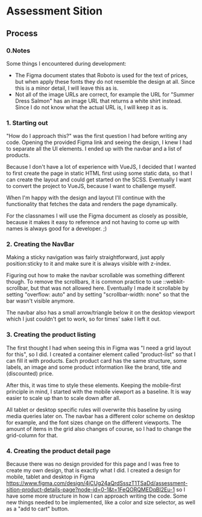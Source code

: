 # Assessment Sition

## Process

### 0.Notes

Some things I encountered during development:
- The Figma document states that Roboto is used for the text of prices, but when apply these fonts they do not resemble the design at all. Since this is a minor detail, I will leave this as is.
- Not all of the image URLs are correct, for example the URL for "Summer Dress Salmon" has an image URL that returns a white shirt instead. Since I do not know what the actual URL is, I will keep it as is.

### 1. Starting out
"How do I approach this?" was the first question I had before writing any code.
Opening the provided Figma link and seeing the design, I knew I had to separate all the UI elements. I ended up with the navbar and a list of products.

Because I don't have a lot of experience with VueJS, I decided that I wanted to first create the page in static HTML first using some static data, so that I can create the layout and could get started on the SCSS.
Eventually I want to convert the project to VueJS, because I want to challenge myself.

When I'm happy with the design and layout I'll continue with the functionality that fetches the data and renders the page dynamically.

For the classnames I will use the Figma document as closely as possible, because it makes it easy to reference and not having to come up with names is always good for a developer. ;)

### 2. Creating the NavBar

Making a sticky navigation was fairly straightforward, just apply position:sticky to it and make sure it is always visible with z-index.

Figuring out how to make the navbar scrollable was something different though. 
To remove the scrollbars, it is common practice to use ::webkit-scrollbar, but that was not allowed here.
Eventually I made it scrollable by setting "overflow: auto" and by setting "scrollbar-width: none" so that the bar wasn't visible anymore. 

The navbar also has a small arrow/triangle below it on the desktop viewport which I just couldn't get to work, so for times' sake I left it out.

### 3. Creating the product listing

The first thought I had when seeing this in Figma was "I need a grid layout for this", so I did.
I created a container element called "product-list" so that I can fill it with products.
Each product card has the same structure, some labels, an image and some product information like the brand, title and (discounted) price.

After this, it was time to style these elements. 
Keeping the mobile-first principle in mind, I started with the mobile viewport as a baseline. It is way easier to scale up than to scale down after all. 

All tablet or desktop specific rules will overwrite this baseline by using media queries later on.
The navbar has a different color scheme on desktop for example, and the font sizes change on the different viewports. The amount of items in the grid also changes of course, so I had to change the grid-column for that.

### 4. Creating the product detail page
Because there was no design provided for this page and I was free to create my own design, that is exactly what I did.
I created a design for mobile, tablet and desktop in Figma https://www.figma.com/design/4jCUg24aQrdSsszT1TSaDd/assessment-sition-product-details-page?node-id=0-1&t=1FeQORQMEDqBI2Eu-1 so I have some more structure in how I can approach writing the code.
Some new things needed to be implemented, like a color and size selector, as well as a "add to cart" button.